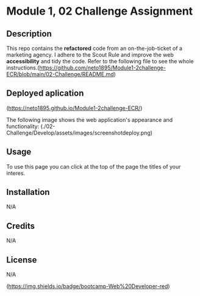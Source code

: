 # Module 1, 02 Challenge Assignment

## Description

This repo contains the **refactored** code from an on-the-job-ticket of a marketing agency. I adhere to the Scout Rule and improve the web **accessibility**
and tidy the code. 
Refer to the following file to see the whole instructions.(https://github.com/neto1895/Module1-2challenge-ECR/blob/main/02-Challenge/README.md) 

## Deployed aplication

(https://neto1895.github.io/Module1-2challenge-ECR/)

The following image shows the web application's appearance and functionality:
(./02-Challenge/Develop/assets/images/screenshotdeploy.png)

## Usage

To use this page you can click at the top of the page the titles of your interes. 


## Installation

N/A

## Credits

N/A

## License

N/A

(https://img.shields.io/badge/bootcamp-Web%20Developer-red)
